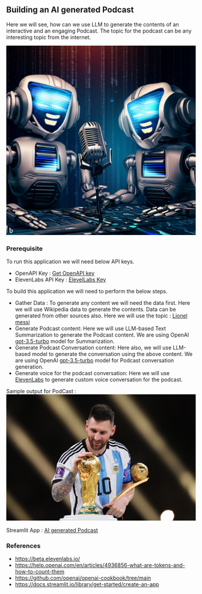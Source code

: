 ## Building an AI generated Podcast

Here we will see, how can we use LLM to generate the contents of an interactive and an engaging Podcast. The topic for the podcast can be any interesting topic from the internet.

![](ai-podcast.jpg)

### Prerequisite
To run this application we will need below API keys.
* OpenAPI Key : [Get OpenAPI key](https://help.openai.com/en/articles/4936850-where-do-i-find-my-secret-api-key)
* ElevenLabs API Key : [ElevelLabs Key](https://docs.elevenlabs.io/api-reference/quick-start/authentication)

To build this application we will need to perform the below steps.
* Gather Data : To generate any content we will need the data first. Here we will use Wikipedia data to generate the contents. Data can be generated from other sources also.
Here we will use the topic : [Lionel messi](https://en.wikipedia.org/wiki/Lionel_Messi)
* Generate Podcast content: Here we will use LLM-based Text Summarization to generate the Podcast content. We are using OpenAI [gpt-3.5-turbo](https://platform.openai.com/docs/models/gpt-3-5) model for Summarization.
* Generate Podcast Conversation content: Here also, we will use LLM-based model to generate the conversation using the above content. We are using OpenAI [gpt-3.5-turbo](https://platform.openai.com/docs/models/gpt-3-5) model for Podcast conversation generation.
* Generate voice for the podcast conversation: Here we will use [ElevenLabs](https://beta.elevenlabs.io/) to generate custom voice conversation for the podcast.

Sample output for PodCast : [![AI generated Podcast](messi.jpg)](https://github.com/sumanentc/Machine-Learning-with-Python/blob/main/GenerativeAI/Generate-Podcast/podcast.mp4)

Streamlit App : [AI generated Podcast](https://sumanentc-mach-generativeaigenerate-podcaststreamlit-app-b1az6x.streamlit.app/)

### References
* https://beta.elevenlabs.io/
* https://help.openai.com/en/articles/4936856-what-are-tokens-and-how-to-count-them
* https://github.com/openai/openai-cookbook/tree/main
* https://docs.streamlit.io/library/get-started/create-an-app
